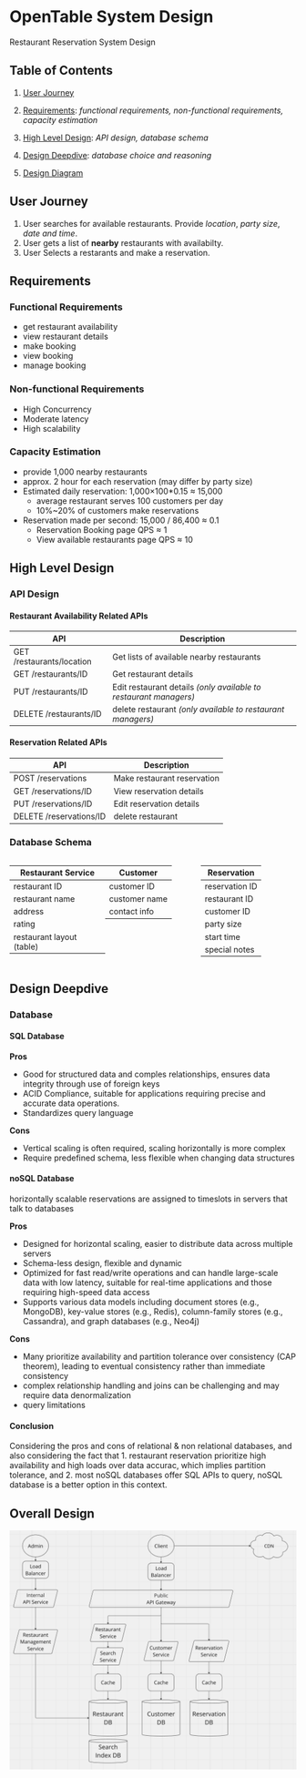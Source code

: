 # OpenTable System Design
Restaurant Reservation System Design

## Table of Contents
1. [User Journey](#userjourney)
2. [Requirements](#requirements): 
*functional requirements, non-functional requirements, capacity estimation*
3. [High Level Design](#highlevel):
*API design, database schema*

4. [Design Deepdive](#deepdive):
*database choice and reasoning*
5. [Design Diagram](#diagram)


## User Journey
1. User searches for available restaurants. Provide  *location*, *party size*, *date and time*.
2. User gets a list of **nearby** restaurants with availabilty.
3. User Selects a restarants and make a reservation.

## Requirements <a name="requirements"></a>
### Functional Requirements
- get restaurant availability
- view restaurant details
- make booking
- view booking
- manage booking 

### Non-functional Requirements
- High Concurrency
- Moderate latency
- High scalability


### Capacity Estimation
- provide 1,000 nearby restaurants 
- approx. 2 hour for each reservation (may differ by party size)
- Estimated daily reservation: 1,000×100*0.15 ≈ 15,000
    - average restaurant serves 100 customers per day
    - 10%~20% of customers make reservations 
- Reservation made per second: 15,000 / 86,400 ≈ 0.1
    - Reservation Booking page QPS ≈ 1
    - View available restaurants page QPS ≈ 10

## High Level Design <a name="highlevel"></a>
### API Design
#### Restaurant Availability Related APIs
| API       | Description |
|------------|----------------|
| GET /restaurants/location | Get lists of available nearby restaurants |
| GET /restaurants/ID | Get restaurant details |
| PUT /restaurants/ID | Edit restaurant details *(only available to restaurant managers)* |
| DELETE /restaurants/ID | delete restaurant *(only available to restaurant managers)* |
#### Reservation Related APIs
| API       | Description |
|------------|----------------|
| POST /reservations | Make restaurant reservation|
| GET /reservations/ID | View reservation details |
| PUT /reservations/ID | Edit reservation details |
| DELETE /reservations/ID | delete restaurant |

### Database Schema

<div style="display: flex; justify-content: space-between;">

<table>
  <thead>
    <tr><th>Restaurant Service</th></tr>
  </thead>
  <tbody>
    <tr><td>restaurant ID</td></tr>
    <tr><td>restaurant name</td></tr>
    <tr><td>address</td></tr>
    <tr><td>rating</td></tr>
    <tr><td>restaurant layout (table)</td></tr>
  </tbody>
</table>

<table>
  <thead>
    <tr><th>Customer</th></tr>
  </thead>
  <tbody>
    <tr><td>customer ID</td></tr>
    <tr><td>customer name</td></tr>
    <tr><td>contact info</td></tr>
  </tbody>
</table>

<table>
  <thead>
    <tr><th>Reservation</th></tr>
  </thead>
  <tbody>
    <tr><td>reservation ID</td></tr>
    <tr><td>restaurant ID</td></tr>
    <tr><td>customer ID</td></tr>
    <tr><td>party size</td></tr>
    <tr><td>start time</td></tr>
    <tr><td>special notes</td></tr>
  </tbody>
</table>

</div>

## Design Deepdive <a name="deepdive"></a>

### Database 

#### SQL Database
**Pros**
- Good for structured data and comples relationships, ensures data integrity through use of foreign keys
- ACID Compliance, suitable for applications requiring precise and accurate data operations.
- Standardizes query language

**Cons**
- Vertical scaling is often required, scaling horizontally is more complex
- Require predefined schema, less flexible when changing data structures

#### noSQL Database
horizontally scalable
reservations are assigned to timeslots in servers that talk to databases

**Pros**
- Designed for horizontal scaling, easier to distribute data across multiple servers
- Schema-less design, flexible and dynamic
- Optimized for fast read/write operations and can handle large-scale data with low latency, suitable for real-time applications and those requiring high-speed data access
- Supports various data models including document stores (e.g., MongoDB), key-value stores (e.g., Redis), column-family stores (e.g., Cassandra), and graph databases (e.g., Neo4j)

**Cons**
- Many prioritize availability and partition tolerance over consistency (CAP theorem), leading to eventual consistency rather than immediate consistency
- complex relationship handling and joins can be challenging and may require data denormalization
- query limitations

#### Conclusion

Considering the pros and cons of relational & non relational databases, and also considering the fact that 1. restaurant reservation prioritize high availability and high loads over data accurac, which implies partition tolerance, and 2. most noSQL databases offer SQL APIs to query, noSQL database is a better option in this context.

## Overall Design <a name="diagram"></a>
![Opentable System Design](./Opentable-systemdesign.png)